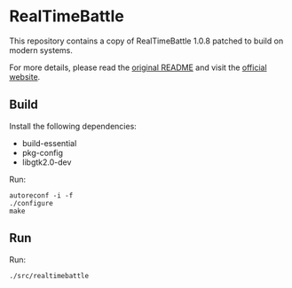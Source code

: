 # RealTimeBattle

This repository contains a copy of RealTimeBattle 1.0.8 patched to build on
modern systems.

For more details, please read the [original README] and visit the
[official website].

## Build

Install the following dependencies:

- build-essential
- pkg-config
- libgtk2.0-dev

Run:

```
autoreconf -i -f
./configure
make
```

## Run

Run:

```
./src/realtimebattle
```

[original README]: README.orig
[official website]: http://realtimebattle.sourceforge.net
